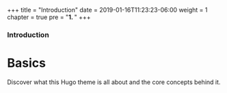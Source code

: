 +++
title = "Introduction"
date = 2019-01-16T11:23:23-06:00
weight = 1
chapter = true
pre = "<b>1. </b>"
+++

### Introduction

# Basics

Discover what this Hugo theme is all about and the core concepts behind it.